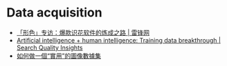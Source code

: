 # Data acquisition

* [「形色」专访：爆款识花软件的炼成之路 \| 雷锋网](https://www.leiphone.com/news/201806/6DXTCLjVqqR3Ep3a.html)
* [Artificial intelligence + human intelligence: Training data breakthrough \| Search Quality Insights](https://blogs.bing.com/search-quality-insights/2018-06/Artificial-intelligence-human-intelligence-Training-data-breakthrough)
* [如何做一個“實用”的圖像數據集](https://mp.weixin.qq.com/s?__biz=MzI3MTM5ODA0Nw==&mid=2247484084&idx=1&sn=a1e6a1637991c24066fdc0c3297c9b7c&chksm=eac32744ddb4ae5225360d8477ca105d5b30d73eaf71aa083653d2563fba848722497c050de1&scene=21#wechat_redirect)

